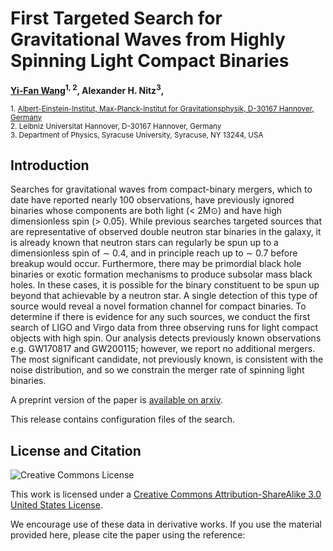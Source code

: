 # First Targeted Search for Gravitational Waves from Highly Spinning Light Compact Binaries
**[Yi-Fan Wang](https://yi-fan-wang.github.io)<sup>1, 2</sup>, Alexander H. Nitz<sup>3</sup>,**

<sub>1. [Albert-Einstein-Institut, Max-Planck-Institut for Gravitationsphysik, D-30167 Hannover, Germany](http://www.aei.mpg.de/obs-rel-cos)</sub>  
<sub>2. Leibniz Universitat Hannover, D-30167 Hannover, Germany</sub>  
<sub>3. Department of Physics, Syracuse University, Syracuse, NY 13244, USA </sub>

## Introduction ##

Searches for gravitational waves from compact-binary mergers, which to date have reported nearly 100 observations, have previously ignored binaries whose components are both light (< 2M⊙) and have high dimensionless spin (> 0.05). While previous searches targeted sources that are representative of observed double neutron star binaries in the galaxy, it is already known that neutron stars can regularly be spun up to a dimensionless spin of ∼ 0.4, and in principle reach up to ∼ 0.7 before breakup would occur. Furthermore, there may be primordial black hole binaries or exotic formation mechanisms to produce subsolar mass black holes. In these cases, it is possible for the binary constituent to be spun up beyond that achievable by a neutron star. A single detection of this type of source would reveal a novel formation channel for compact binaries. To determine if there is evidence for any such sources, we conduct the first search of LIGO and Virgo data from three observing runs for light compact objects with high spin. Our analysis detects previously known observations e.g. GW170817 and GW200115; however, we report no additional mergers. The most significant candidate, not previously known, is consistent with the noise distribution, and so we constrain the merger rate of spinning light binaries.

A preprint version of the paper is [available on arxiv]().

This release contains configuration files of the search. 

## License and Citation

![Creative Commons License](https://i.creativecommons.org/l/by-sa/3.0/us/88x31.png "Creative Commons License")

This work is licensed under a [Creative Commons Attribution-ShareAlike 3.0 United States License](http://creativecommons.org/licenses/by-sa/3.0/us/).

We encourage use of these data in derivative works. If you use the material provided here, please cite the paper using the reference:

```

```
